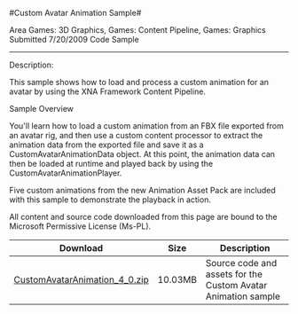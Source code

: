 #Custom Avatar Animation Sample#

Area
Games: 3D Graphics, Games: Content Pipeline, Games: Graphics
Submitted
7/20/2009
Code Sample

---

Description:

This sample shows how to load and process a custom animation for an avatar by using the XNA Framework Content Pipeline.

Sample Overview

You'll learn how to load a custom animation from an FBX file exported from an avatar rig, and then use a custom content processor to extract the animation data from the exported file and save it as a CustomAvatarAnimationData object. At this point, the animation data can then be loaded at runtime and played back by using the CustomAvatarAnimationPlayer.

Five custom animations from the new Animation Asset Pack are included with this sample to demonstrate the playback in action.

 

All content and source code downloaded from this page are bound to the Microsoft Permissive License (Ms-PL).


Download | Size | Description
---|---|---|
[CustomAvatarAnimation_4_0.zip](https://github.com/simondarksidej/XNAGameStudio/blob/master/Samples/CustomAvatarAnimation_4_0.zip?raw=true) | 10.03MB | Source code and assets for the Custom Avatar Animation sample 